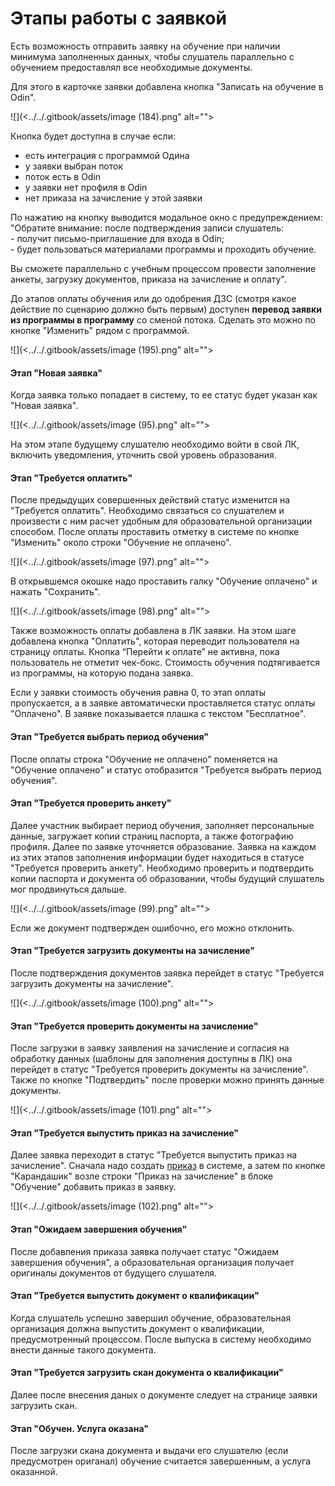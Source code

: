 # Этапы работы с заявкой

Есть возможность отправить заявку на обучение при наличии минимума заполненных данных, чтобы слушатель параллельно с обучением предоставлял все необходимые документы.

Для этого в карточке заявки добавлена кнопка "Записать на обучение в Odin".

<div data-full-width="false">![](<../../.gitbook/assets/image (184).png" alt=""><figcaption></figcaption></figure></div>

Кнопка будет доступна в случае если:

* есть интеграция с программой Одина
* у заявки выбран поток
* поток есть в Odin
* у заявки нет профиля в Odin
* нет приказа на зачисление у этой заявки

По нажатию на кнопку выводится модальное окно с предупреждением:\
"Обратите внимание: после подтверждения записи слушатель:\
\- получит письмо-приглашение для входа в Odin;\
\- будет пользоваться материалами программы и проходить обучение.

Вы сможете параллельно с учебным процессом провести заполнение анкеты, загрузку документов, приказа на зачисление и оплату".

До этапов оплаты обучения или до одобрения ДЗС (смотря какое действие по сценарию должно быть первым) доступен **перевод заявки из программы в программу** со сменой потока. Сделать это можно по кнопке "Изменить" рядом с программой.&#x20;

![](<../../.gitbook/assets/image (195).png" alt=""><figcaption></figcaption></figure>

#### Этап "Новая заявка"

Когда заявка только попадает в систему, то ее статус будет указан как "Новая заявка".

![](<../../.gitbook/assets/image (95).png" alt=""><figcaption></figcaption></figure>

На этом этапе будущему слушателю необходимо войти в свой ЛК, включить уведомления, уточнить свой уровень образования.&#x20;

#### Этап "Требуется оплатить"

После предыдущих совершенных действий статус изменится на "Требуется оплатить". Необходимо связаться со слушателем и произвести с ним расчет удобным для образовательной организации способом. После оплаты проставить отметку в системе по кнопке "Изменить" около строки "Обучение не оплачено".

![](<../../.gitbook/assets/image (97).png" alt=""><figcaption></figcaption></figure>

В открывшемся окошке надо проставить галку "Обучение оплачено" и нажать "Сохранить".&#x20;

![](<../../.gitbook/assets/image (98).png" alt=""><figcaption></figcaption></figure>

Также возможность оплаты добавлена в ЛК заявки. На этом шаге добавлена кнопка "Оплатить", которая переводит пользователя на страницу оплаты. Кнопка “Перейти к оплате” не активна, пока пользователь не отметит чек-бокс. Стоимость обучения подтягивается из программы, на которую подана заявка.

Если у заявки стоимость обучения равна 0, то этап оплаты пропускается, а в заявке автоматически проставляется статус оплаты "Оплачено". В заявке показывается плашка с текстом "Бесплатное".

#### Этап "Требуется выбрать период обучения"

После оплаты строка "Обучение не оплачено" поменяется на "Обучение оплачено" и статус отобразится "Требуется выбрать период обучения".

#### Этап "Требуется проверить анкету"

Далее участник выбирает период обучения, заполняет персональные данные, загружает копии страниц паспорта, а также фотографию профиля. Далее по заявке уточняется образование. Заявка на каждом из этих этапов заполнения информации будет находиться в статусе "Требуется проверить анкету". Необходимо проверить и подтвердить копии паспорта и документа об образовании, чтобы будущий слушатель мог продвинуться дальше.

![](<../../.gitbook/assets/image (99).png" alt=""><figcaption></figcaption></figure>

Если же документ подтвержден ошибочно, его можно отклонить.&#x20;

#### Этап "Требуется загрузить документы на зачисление"

После подтверждения документов заявка перейдет в статус "Требуется загрузить документы на зачисление".&#x20;

![](<../../.gitbook/assets/image (100).png" alt=""><figcaption></figcaption></figure>

#### Этап "Требуется проверить документы на зачисление"

После загрузки в заявку заявления на зачисление и согласия на обработку данных (шаблоны для заполнения доступны в ЛК) она перейдет в статус "Требуется проверить документы на зачисление". Также по кнопке "Подтвердить" после проверки можно принять данные документы.

![](<../../.gitbook/assets/image (101).png" alt=""><figcaption></figcaption></figure>

#### Этап "Требуется выпустить приказ на зачисление"

Далее заявка переходит в статус "Требуется выпустить приказ на зачисление". Сначала надо создать [приказ](../../obuchenie/prikazy/) в системе, а затем по кнопке "Карандашик" возле строки "Приказ на зачисление" в блоке "Обучение" добавить приказ в заявку.

&#x20;

![](<../../.gitbook/assets/image (102).png" alt=""><figcaption></figcaption></figure>

#### Этап "Ожидаем завершения обучения"

После добавления приказа заявка получает статус "Ожидаем завершения обучения", а образовательная организация получает оригиналы документов от будущего слушателя.&#x20;

#### Этап "Требуется выпустить документ о квалификации"

Когда слушатель успешно завершил обучение, образовательная организация должна выпустить документ о квалификации, предусмотренный процессом. После выпуска в систему необходимо внести данные такого документа.

#### Этап "Требуется загрузить скан документа о квалификации"

Далее после внесения даных о документе следует на странице заявки загрузить скан.&#x20;

#### Этап "Обучен. Услуга оказана"

После загрузки скана документа и выдачи его слушателю (если предусмотрен ориганал) обучение считается завершенным, а услуга оказанной.
